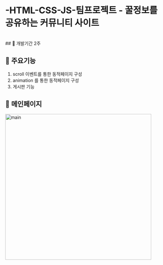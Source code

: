 # -HTML-CSS-JS-팀프로젝트 - 꿀정보를 공유하는 커뮤니티 사이트

<br/>
## 📌 개발기간
2주

## 📌 주요기능
1. scroll 이벤트를 통한 동적페이지 구성 
2. animation 를 통한 동적페이지 구성 
3. 게시판 기능 

## 📌 메인페이지
<img width="461" alt="main" src="https://user-images.githubusercontent.com/107897978/228448797-a07ea299-fc97-44ef-a9b3-0c4ce630f094.PNG">


